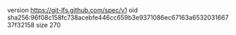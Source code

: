version https://git-lfs.github.com/spec/v1
oid sha256:96f08c158fc738acebfe446cc659b3e9371086ec67163a653203166737f32158
size 270
